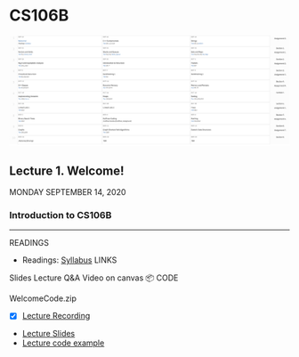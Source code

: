 # CS106B

![Schedule](./images/schedule.png)

## Lecture 1. Welcome!
MONDAY SEPTEMBER 14, 2020

### Introduction to CS106B

-----

READINGS
* Readings: [Syllabus](./syllabus.md)
LINKS

Slides
Lecture Q&A
Video on canvas
📦 CODE

WelcomeCode.zip
- [X] [Lecture Recording](https://stanford.zoom.us/rec/play/tcIoI-v-_Tk3SIaW5QSDUKV9W421f6is03QZqfUFmUywViMHMAHwbrEaZ-r6GuF8WpEJ0558CwXf4tfk)
* [Lecture Slides](./slides/lecture1_slides.pdf)
* [Lecture code example](./code_examples/HelloWorld.zip)